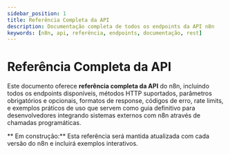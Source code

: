 ```yaml
---
sidebar_position: 1
title: Referência Completa da API
description: Documentação completa de todos os endpoints da API n8n
keywords: [n8n, api, referência, endpoints, documentação, rest]
---
```


#  Referência Completa da API

Este documento oferece **referência completa da API** do n8n, incluindo todos os endpoints disponíveis, métodos HTTP suportados, parâmetros obrigatórios e opcionais, formatos de response, códigos de erro, rate limits, e exemplos práticos de uso que servem como guia definitivo para desenvolvedores integrando sistemas externos com n8n através de chamadas programáticas.

** Em construção:** Esta referência será mantida atualizada com cada versão do n8n e incluirá exemplos interativos.
